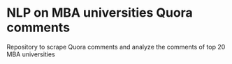 # NLP on MBA universities Quora comments

Repository to scrape Quora comments and analyze the comments of top 20 MBA universities
